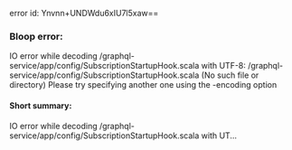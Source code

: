 error id: Ynvnn+UNDWdu6xIU7l5xaw==
### Bloop error:

IO error while decoding <WORKSPACE>/graphql-service/app/config/SubscriptionStartupHook.scala with UTF-8: <WORKSPACE>/graphql-service/app/config/SubscriptionStartupHook.scala (No such file or directory)
Please try specifying another one using the -encoding option
#### Short summary: 

IO error while decoding <WORKSPACE>/graphql-service/app/config/SubscriptionStartupHook.scala with UT...